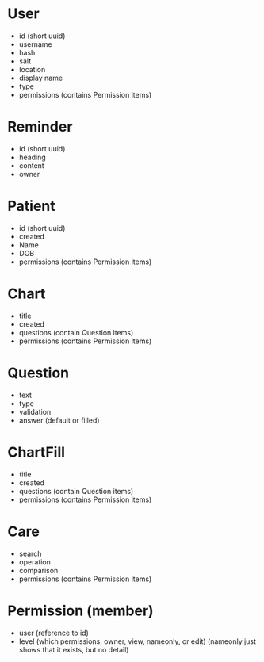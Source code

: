 # User
* id (short uuid)
* username
* hash
* salt
* location
* display name
* type
* permissions (contains Permission items)

# Reminder
* id (short uuid)
* heading
* content
* owner

# Patient
* id (short uuid)
* created
* Name
* DOB
* permissions (contains Permission items)

# Chart
* title
* created
* questions (contain Question items)
* permissions (contains Permission items)

# Question
* text
* type
* validation
* answer (default or filled)

# ChartFill
* title
* created
* questions (contain Question items)
* permissions (contains Permission items)

# Care
* search
* operation
* comparison
* permissions (contains Permission items)

# Permission (member)
* user (reference to id)
* level (which permissions; owner, view, nameonly, or edit) (nameonly just shows that it exists, but no detail)
